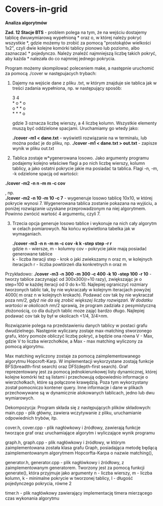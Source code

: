 # Covers-in-grid

**Analiza algorytmów**

**Zad. 12 Stacje BTS** - problem polega na tym, że na wejściu dostajemy tablicę dwuwymiarową wypełnioną * oraz o, w której należy pokryć wszystkie *, gdzie możemy to zrobić za pomocą "prostokątów wielkości 1x2", czyli dwie kolejne komórki tablicy pionowo lub poziomo, albo zaznaczać * pojedynczo. Należy znaleźć najmniejszą liczbę takich pokryć, aby każda * nalezała do co najmniej jednego pokrycia.

Program możemy skompilować poleceniem make, a następnie uruchomić za pomocą ./cover w następujacych trybach:

1. Dajemy na wejście dane z pliku .txt, w którym znajduje sie tablica jak w treści zadania wypełniona, np. w następujący sposób:
   
   3 4  
   \* o * o  
   o * * o  
   \* * * o  

   gdzie 3 oznacza liczbę wierszy, a 4 liczbę kolumn. Wszystkie elementy muszą być oddzielone spacjami.
   Uruchamiamy go wtedy jako:
   
   **./cover -m1 < dane.txt**            - wyświetli rozwiązanie na w terminalu, lub można podać je do pliku, np.
   **./cover -m1 < dane.txt > out.txt**  - zapisze wynik w pliku out.txt


2. Tablica zostaje w*ygenerowana losowo. Jako argumenty programu podajemy kolejno właściwe flagi a po nich liczbę wierszy, kolumn tablicy, a jako ostatni pokrycie jakie ma posiadać ta tablica. Flagi -n, -m, -k odzielone spacją od wartości:
 
  **./cover -m2 -n n -m m -c cov**
    
   , np.  
   **./cover -m2 -n 10 -m 10 -c 7**    - wygeneruje losowo tablicę 10x10, w której pokrycie wynosi 7. Wygenerowana tablica zostanie pokazana na wyjściu, a poniżej rozwiązanie uzyskane przeprowadzonym na niej algorytmem. Powinno zwrócić wartość 4 argumentu, czyli 7.


3. Trzecia opcja generuje losowo tablice i wykonuje na nich cały algorytm w celach pomiarowych. Na końcu wyświetlona tabelka jak w wymaganiach.
 
   **./cover -m3 -n n -m m -c cov -k k -step step -r r**  
    gdzie 
	n - wiersze, m - kolumny
	cov - pokrycie jakie mają posiadać generowane tablice	
	k - liczba iteracji
	step - krok o jaki zwiekszamy n oraz m, w kolejnych iteracjach
	r - liczba powtórzeń dla konkretnych n oraz m

  Przykładowo: **./cover -m3 -n 300 -m 300 -c 400 -k 10 -step 100 -r 10** - tworzy tablice zaczynająć od 300x300(r=10 razy), zwiększając je o step=100 w   	 każdej iteracji od 0 do k=10.
  Najlepiej ograniczyć rozmiary tworzonych tablic tak, by nie wykraczały w kolejnym iteracjach powyżej 4000( m oraz n w kolejnych krokach).
  Podawać cov tak by nie wykraczał poza n*m/2, gdyż nie da się zrobić większej liczby rozwiązań. W dodatku wartości w okolicach n*m/2 sprawią, że      	 program zadziała z pesymistyczną złożonością, co dla dużych tablic moze zająć bardzo długo. Najlepiej podawać cov tak by był w okolicach 
  <1/4, 3/4>*n*m.  
  

Rozwiązanie polega na przedstawieniu danych tablicy w postaci grafu dwudzielnego. Następnie wyliczany zostaje max-matching stworzonego grafu, który pomoże obliczyć liczbę pokryć, a będzie ona równa V - Max, gdzie V to liczba wierzchołków, a Max - max matching wyliczony za pomocą algorytmu.

Max matching wyliczony zostaje za pomocą zaimplementowanego algorytmu Hopcroft-Karp. W implementacji wykorzystane zostają funkcje BFS(breadth-first search) oraz DFS(depth-first search). Graf reprezentowany jest za pomocą jednokierunkowej listy dynamicznej, której kolejne komórki też są listami i przechowują odpowiednio informacje o wierzchołkach, które są połączone krawędzią. Poza tym wykorzystany został pomocniczo kontener query. Inne informacje i dane w plikach przechowywane są w dynamicznie alokowanych tablicach, jedno lub dwu wymiarowych.

Dekompozycja:
Program składa się z następujących plików składowych:
main.cpp - plik główny, zawiera wczytywanie z pliku, uruchamianie odpowiednich trybów, itp.

cover.h, cover.cpp - plik nagłówkowy i źródłowy, zawierają funkcje tworzące graf oraz uruchamiające algorytm i wyliczające wynik programu 

graph.h, graph.cpp - plik nagłówkowy i źródłowy, w którym zaimplementowana została klasa grafu Graph, posiadająca metodę będącą zaimplementowanym algorytmem Hopcorfta-Karpa o nazwie matching(),

generator.h, generator.cpp - plik nagłówkowy i źródłowy, z zaimplementowanym generatorem. Tworzony jest za pomocą funkcji generate(), która przyjmuje jako argumenty n - liczba wierszy, m - liczba kolumn, k - minimalne pokrycie w tworzonej tablicy, l - długość pojedynczego pokrycia, równe 2 

timer.h - plik nagłówkowy zawierający implementację timera mierzącego czas wykonania algorytmu

